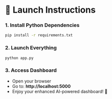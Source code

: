 # 🚀 Launch Instructions 

### 1. Install Python Dependencies
```bash
pip install -r requirements.txt
```

### 2. Launch Everything
```bash
python app.py
```

### 3. Access Dashboard
- Open your browser
- Go to: **http://localhost:5000**
- Enjoy your enhanced AI-powered dashboard! 🚀
